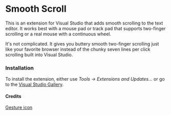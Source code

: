 # Smooth Scroll

This is an extension for Visual Studio that adds smooth scrolling to the text editor.  It works best with a mouse pad or track pad that supports two-finger scrolling or a real mouse with a continuous wheel.

It's not complicated.  It gives you buttery smooth two-finger scrolling just like your favorite browser instead of the chunky seven lines per click scrolling built into Visual Studio.

### Installation

To install the extension, either use _Tools &rarr; Extensions and Updates&hellip;_ or go to the [Visual Studio Gallery](http://visualstudiogallery.msdn.microsoft.com/5fcc21b1-2c9b-4768-a5da-e309811d6b9e).

#### Credits

[Gesture icon](https://www.iconfinder.com/icons/80613/finger_gestureworks_scroll_two_icon)
